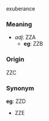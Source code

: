 exuberance
### Meaning
+ _adj_: ZZA
    + __eg__: ZZB

### Origin

ZZC

### Synonym

__eg__: ZZD

+ ZZE



